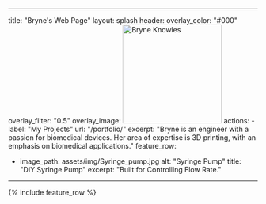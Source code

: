 ---
title: "Bryne's Web Page"
layout: splash
header:
  overlay_color: "#000"
  overlay_filter: "0.5"
  overlay_image: <img src="https://a.storyblok.com/f/64062/1800x942/2ff7394d56/vanderbilt-uni.jpg/m" alt="Bryne Knowles" style="width:200px;"/>
  actions:
    - label: "My Projects"
      url: "/portfolio/"
excerpt: "Bryne is an engineer with a passion for biomedical devices. Her area of expertise is 3D printing, with an emphasis on biomedical applications."
feature_row:
  - image_path: assets/img/Syringe_pump.jpg
    alt: "Syringe Pump"
    title: "DIY Syringe Pump"
    excerpt: "Built for Controlling Flow Rate."
 ---
{% include feature_row %}

